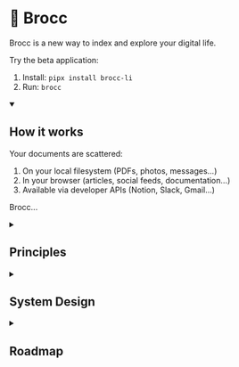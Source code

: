 # 🥦 Brocc

Brocc is a new way to index and explore your digital life.

Try the beta application:

1. Install: `pipx install brocc-li`
2. Run: `brocc`

<details open>
<summary><h2>How it works</h2></summary>

Your documents are scattered:

1. On your local filesystem (PDFs, photos, messages...)
2. In your browser (articles, social feeds, documentation...)
3. Available via developer APIs (Notion, Slack, Gmail...)

Brocc...

</details>

<details>
<summary><h2>Principles</h2></summary>

Indexing personal data is a big responsibility. We believe this kind of software should be:

1. **Local-first**: Your data belongs on your computer. Brocc never logs or stores your data remotely. AI features use cloud services.
2. **Source-visible**: You can review our system design below, and inspect the code to verify our promise to never store your data.
3. **Open-contribution**: We aspire to build a rich open-contribution community.

</details>

<details>
<summary><h2>System Design</h2></summary>

Our general preference is to build robust embedded software that can run locally with minimal system requirements. We carefully choose dependencies that have this quality themselves, making pragmatic exceptions:

1. We host a light web application, used primarily for authentication.
2. AI models run remotely, because we prefer software with minimal system requirements.

### Primary dependencies

#### Local app ([/cli](https://github.com/SubstrateLabs/brocc/tree/main/cli))

- [DuckDB](https://duckdb.org): Embedded columnar database that stores document data. Because access patterns are more analytical than transactional, DuckDB's columnar storage is a good fit.
- [LanceDB](https://github.com/lancedb/lancedb): Embedded vector database using [Lance](https://github.com/lancedb/lance) storage format.
- [Polars](https://docs.pola.rs): DataFrame library, leverages Apache Arrow to avoid loading entire datasets into memory.
- Embeddings (for ingestion + queries) use [Voyage AI](https://www.voyageai.com/) via our [API proxy](https://github.com/SubstrateLabs/brocc/blob/main/site/app/api/embed/route.ts).
- [OpenRouter](https://openrouter.ai/docs/quickstart): AI routing. LLM API requests are made locally from your computer, using the OpenRouter API key we [provision](https://github.com/SubstrateLabs/brocc/blob/main/site/lib/user-lifecycle.ts) for your account.
- [Textual](https://www.textualize.io) TUI app manages:
  - [FastAPI](https://fastapi.tiangolo.com/) local app server
  - [FastHTML](https://fastht.ml/docs) local frontend
  - [pywebview](https://pywebview.flowrl.com/guide) and [pystray](https://github.com/moses-palmer/pystray)
  - [Playwright](https://playwright.dev/docs/intro) to read content from your browser

#### Website ([/site](https://github.com/SubstrateLabs/brocc/tree/main/site))

- [Neon Postgres](https://neon.tech/docs/introduction): Used to store users, API keys, and collaboration settings.
- [WorkOS](https://workos.com): Used for auth.
- [Upstash Redis](https://upstash.com/docs/redis/overall/getstarted): Used to cache session information.
- [Cloudflare R2](https://developers.cloudflare.com/r2): Used to store published datasets.

### Data lifecycle

0. We ingest documents from sources (1) in your browser, (2) via APIs, and (3) on your local filesystem.
1. Document is converted to Markdown.
2. Markdown is chunked using a heuristic that preserves section boundaries.
3. Document metadata and chunk content are stored in DuckDB.
4. Chunked markdown is embedded multimodally (interleaved text and images).
5. Chunk embeddings are stored in LanceDB, filterable by metadata.

</details>

<details>
<summary><h2>Roadmap</h2></summary>

- **0.0.1**: Browser sense: connects to your browser history.
  - [ ] Ingest recent browser history
  - [ ] Index feeds:
    - [x] Twitter
    - [x] Substack
    - [ ] Gmail
  - [ ] Robust PDF ingestion (online only), including article metadata
  - [ ] Basic hybrid semantic+lexical search
- **0.0.2**: API sense: connects to web services via OAuth.
  - [ ] OAuth connection to:
    - [ ] Notion
    - [ ] Slack
    - [ ] Discord
    - [ ] WhatsApp
    - [ ] Telegram
- **0.0.3**: File sense: connects to your filesystem.
  - [ ] Index local Mac applications:
    - [ ] iMessage
    - [ ] Photos
    - [ ] Notes
  - [ ] Index local files:
    - [ ] PDFs
    - [ ] Markdown files

</details>
